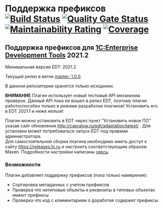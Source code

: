 ﻿# Поддержка префиксов [![Build Status](https://travis-ci.com/DoublesunRUS/ru.capralow.dt.adaptation.svg)](https://travis-ci.com/DoublesunRUS/ru.capralow.dt.adaptation) [![Quality Gate Status](https://sonarcloud.io/api/project_badges/measure?project=DoublesunRUS_ru.capralow.dt.adaptation&metric=alert_status)](https://sonarcloud.io/dashboard?id=DoublesunRUS_ru.capralow.dt.adaptation) [![Maintainability Rating](https://sonarcloud.io/api/project_badges/measure?project=DoublesunRUS_ru.capralow.dt.adaptation&metric=sqale_rating)](https://sonarcloud.io/dashboard?id=DoublesunRUS_ru.capralow.dt.adaptation) [![Coverage](https://sonarcloud.io/api/project_badges/measure?project=DoublesunRUS_ru.capralow.dt.adaptation&metric=coverage)](https://sonarcloud.io/dashboard?id=DoublesunRUS_ru.capralow.dt.adaptation)


## Поддержка префиксов для [1C:Enterprise Development Tools](http://v8.1c.ru/overview/IDE/) 2021.2

Минимальная версия EDT: 2021.2

Текущий релиз в ветке [master: 1.0.0](https://github.com/DoublesunRUS/ru.capralow.dt.adaptation/tree/master).<br>

В данном репозитории хранятся только исходники.<br>

**ВНИМАНИЕ** Плагин использует новый тестовый API механизма проверок. Данный API пока не вошел в релиз EDT, поэтому плагин работоспособен только в режиме разработки плагинов! Установить его в EDT 2021.1 и ниже нельзя!

Плагин можно установить в EDT через пункт "Установить новое ПО" указав сайт обновления http://capralow.ru/edt/adaptation/latest/ . Для установки может потребоваться запуск EDT под правами администратора.<br>
Для самостоятельной сборки плагина необходимо иметь доступ к сайту https://releases.1c.ru и настроить соответствующим образом Maven. Подробности настройки написаны [здесь](https://github.com/1C-Company/dt-example-plugins/blob/master/simple-plugin/README.md).

### Возможности
Плагин добавляет поддержку префиксов (пока только намерения):
* Сортировка метаданных с учетом префиксов
* Проверка что нетиповые объекты и реквизиты в типовых объектах имеют префиксы
* Проверка что код с комментарием о доработке содержит префиксы